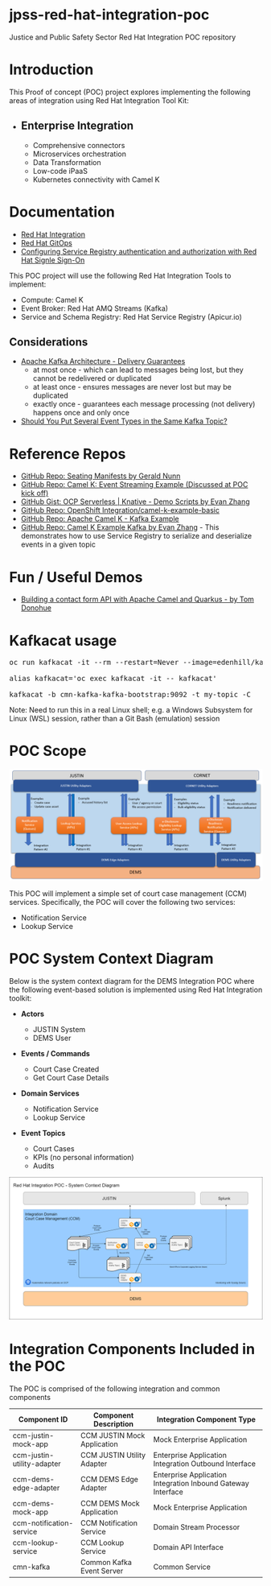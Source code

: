# jpss-red-hat-integration-poc
Justice and Public Safety Sector Red Hat Integration POC repository

# Introduction

This Proof of concept (POC) project explores implementing the following areas of integration using Red Hat Integration Tool Kit:
- ## Enterprise Integration
  - Comprehensive connectors
  - Microservices orchestration
  - Data Transformation
  - Low-code iPaaS
  - Kubernetes connectivity with Camel K
  

# Documentation
- [Red Hat Integration](https://www.redhat.com/en/products/integration)
- [Red Hat GitOps](https://github.com/redhat-developer/gitops-operator)
- [Configuring Service Registry authentication and authorization with Red Hat Signle Sign-On](https://access.redhat.com/documentation/en-us/red_hat_integration/2021.q3/html/installing_and_deploying_service_registry_on_openshift/securing-the-registry#registry-security)

This POC project will use the following Red Hat Integration Tools to implement:
- Compute: Camel K
- Event Broker: Red Hat AMQ Streams (Kafka)
- Service and Schema Registry: Red Hat Service Registry (Apicur.io)

## Considerations
  - [Apache Kafka Architecture - Delivery Guarantees](https://supergloo.com/kafka/kafka-architecture-delivery/)
    - at most once - which can lead to messages being lost, but they cannot be redelivered or duplicated
    - at least once - ensures messages are never lost but may be duplicated
    - exactly once - guarantees each message processing (not delivery) happens once and only once
  - [Should You Put Several Event Types in the Same Kafka Topic?](https://www.confluent.io/blog/put-several-event-types-kafka-topic/)

# Reference Repos
- [GitHub Repo: Seating Manifests by Gerald Nunn](https://github.com/gnunn1/seating-manifests)
- [GitHub Repo: Camel K: Event Streaming Example (Discussed at POC kick off)](https://github.com/openshift-integration/camel-k-example-event-streaming/tree/1.4.x)
- [GitHub Gist: OCP Serverless | Knative - Demo Scripts by Evan Zhang](https://gist.github.com/rhtevan/aeeedf4d3037f5c605e94179ddf6f5e1)
- [GitHub Repo: OpenShift Integration/camel-k-example-basic](https://github.com/openshift-integration/camel-k-example-basic/blob/main/readme.didact.md)
- [GitHub Repo: Apache Camel K - Kafka Example](https://github.com/apache/camel-k/tree/main/examples/kafka)
- [GitHub Repo: Camel K Example Kafka by Evan Zhang](https://github.com/rhtevan/camel-k-example-kafka) - This demonstrates how to use Service Registry to serialize and deserialize events in a given topic

# Fun / Useful Demos
- [Building a contact form API with Apache Camel and Quarkus - by Tom Donohue](https://tomd.xyz/camel-quarkus-contact-form/)

# Kafkacat usage

<pre>
oc run kafkacat -it --rm --restart=Never --image=edenhill/kafkacat:1.6.0 --command – /bin/sh

alias kafkacat='oc exec kafkacat -it -- kafkacat'

kafkacat -b cmn-kafka-kafka-bootstrap:9092 -t my-topic -C 
</pre>

Note: Need to run this in a real Linux shell; e.g. a Windows Subsystem for Linux (WSL) session, rather than a Git Bash (emulation) session


# POC Scope
![](/img/dems-integration-context-diagram.png)

This POC will implement a simple set of court case management (CCM) services.  Specifically, the POC will cover the following two services:
- Notification Service
- Lookup Service

# POC System Context Diagram

Below is the system context diagram for the DEMS Integration POC where the following event-based solution is implemented using Red Hat Integration toolkit:

- **Actors**
  - JUSTIN System
  - DEMS User

- **Events / Commands**
  - Court Case Created
  - Get Court Case Details

- **Domain Services**
  - Notification Service
  - Lookup Service

- **Event Topics**
  - Court Cases
  - KPIs (no personal information)
  - Audits

![](/img/system_context_diagram.png)

# Integration Components Included in the POC

The POC is comprised of the following integration and common components

| Component ID | Component Description | Integration Component Type |
| ------------ | --------------------- | -------------------------- |
| ccm-justin-mock-app | CCM JUSTIN Mock Application | Mock Enterprise Application |
| ccm-justin-utility-adapter | CCM JUSTIN Utility Adapter | Enterprise Application Integration Outbound Interface |
| ccm-dems-edge-adapter | CCM DEMS Edge Adapter | Enterprise Application Integration Inbound Gateway Interface |
| ccm-dems-mock-app | CCM DEMS Mock Application | Mock Enterprise Application |
| ccm-notification-service | CCM Notification Service | Domain Stream Processor |
| ccm-lookup-service | CCM Lookup Service | Domain API Interface |
| cmn-kafka | Common Kafka Event Server | Common Service |